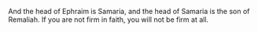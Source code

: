 And the head of Ephraim is Samaria, and the head of Samaria is the son of Remaliah. If you are not firm in faith, you will not be firm at all.
